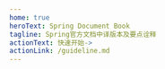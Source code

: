 ```yaml
---
home: true
heroText: Spring Document Book
tagline: Spring官方文档中译版本及要点诠释
actionText: 快速开始-> 
actionLink: /guideline.md
---
```

